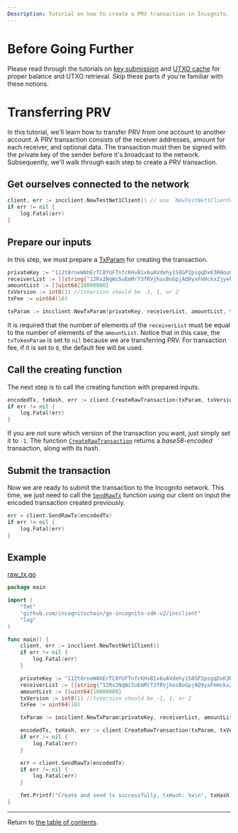 ```yaml
---
Description: Tutorial on how to create a PRV transaction in Incognito.
---
```

# Before Going Further
Please read through the tutorials on [key submission](../accounts/submit_key.md) and [UTXO cache](../accounts/utxo_cache.md) for proper
balance and UTXO retrieval. Skip these parts if you're familiar with these notions.

# Transferring PRV
In this tutorial, we'll learn how to transfer PRV from one account to another account. 
A PRV transaction consists of the receiver addresses, amount for each receiver, and optional data. 
The transaction must then be signed with the private key of the sender before it's broadcast to the network. Subsequently, we'll walk through each
step to create a PRV transaction. 

## Get ourselves connected to the network
```go
client, err := incclient.NewTestNet1Client() // use `NewTestNet1ClientWithCache()` if you prefer the local UTX cache
if err != nil {
    log.Fatal(err)
}
```

## Prepare our inputs
In this step, we must prepare a [TxParam](../transactions/params.md) for creating the transaction.
```go
privateKey := "112t8rneWAhErTC8YUFTnfcKHvB1x6uAVdehy1S8GP2psgqDxK3RHouUcd69fz88oAL9XuMyQ8mBY5FmmGJdcyrpwXjWBXRpoWwgJXjsxi4j"
receiverList := []string{"12Rx2NqWi5uEmMrT3fRVjhosBoGpjAQ9yxFmHckxZjyekU9YPdN622iVrwL3NwERvepotM6TDxPUo2SV4iDpW3NUukxeNCwJb2QTN9H"}
amountList := []uint64{10000000}
txVersion := int8(1) //txVersion should be -1, 1, or 2
txFee := uint64(10)

txParam := incclient.NewTxParam(privateKey, receiverList, amountList, txFee, nil, nil, nil)

```
It is required that the number of elements of the `receiverList` must be equal to the number of elements of the `amountList`. Notice that in this case, the `txTokenParam` is set to `nil` because we are transferring PRV. For transaction fee, if it is set to `0`, the default fee will be used.


## Call the creating function
The next step is to call the creating function with prepared inputs.
```go
encodedTx, txHash, err := client.CreateRawTransaction(txParam, txVersion)
if err != nil {
    log.Fatal(err)
}
```
If you are not sure which version of the transaction you want, just simply set it to `-1`.
The function [`CreateRawTransaction`](../../../incclient/tx.go) returns a *base58-encoded* transaction, along with its hash. 

## Submit the transaction
Now we are ready to submit the transaction to the Incognito network. This time, we just need to call the
[`SendRawTx`](../../../incclient/tx.go) function using our client on input the encoded transaction created previously.
```go
err = client.SendRawTx(encodedTx)
if err != nil {
    log.Fatal(err)
}
```

## Example
[raw_tx.go](../../code/transactions/raw_tx/raw_tx.go)

```go
package main

import (
	"fmt"
	"github.com/incognitochain/go-incognito-sdk-v2/incclient"
	"log"
)

func main() {
	client, err := incclient.NewTestNet1Client()
	if err != nil {
		log.Fatal(err)
	}

	privateKey := "112t8rneWAhErTC8YUFTnfcKHvB1x6uAVdehy1S8GP2psgqDxK3RHouUcd69fz88oAL9XuMyQ8mBY5FmmGJdcyrpwXjWBXRpoWwgJXjsxi4j"
	receiverList := []string{"12Rx2NqWi5uEmMrT3fRVjhosBoGpjAQ9yxFmHckxZjyekU9YPdN622iVrwL3NwERvepotM6TDxPUo2SV4iDpW3NUukxeNCwJb2QTN9H"}
	amountList := []uint64{10000000}
	txVersion := int8(1) //txVersion should be -1, 1, or 2
	txFee := uint64(10)

	txParam := incclient.NewTxParam(privateKey, receiverList, amountList, txFee, nil, nil, nil)

	encodedTx, txHash, err := client.CreateRawTransaction(txParam, txVersion)
	if err != nil {
		log.Fatal(err)
	}

	err = client.SendRawTx(encodedTx)
	if err != nil {
		log.Fatal(err)
	}

	fmt.Printf("Create and send tx successfully, txHash: %v\n", txHash)
}
```
---
Return to [the table of contents](../../../README.md).
